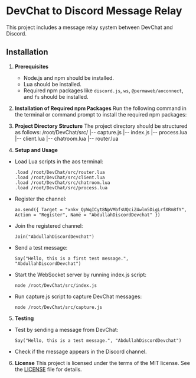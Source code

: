 # DevChat to Discord Message Relay

This project includes a message relay system between DevChat and Discord.

## Installation

1. **Prerequisites**
   - Node.js and npm should be installed.
   - Lua should be installed.
   - Required npm packages like `discord.js`, `ws`, `@permaweb/aoconnect`, and `fs` should be installed.

2. **Installation of Required npm Packages**
   Run the following command in the terminal or command prompt to install the required npm packages:

3. **Project Directory Structure**
The project directory should be structured as follows:
/root/DevChat/src/
|-- capture.js
|-- index.js
|-- process.lua
|-- client.lua
|-- chatroom.lua
|-- router.lua


4. **Setup and Usage**
- Load Lua scripts in the aos terminal:
  ```
  .load /root/DevChat/src/router.lua
  .load /root/DevChat/src/client.lua
  .load /root/DevChat/src/chatroom.lua
  .load /root/DevChat/src/process.lua
  ```
- Register the channel:
  ```
  ao.send({ Target = "xnkv_QpWqICyt8NpVMbfsUQciZ4wlm5DigLrfXRm8fY", Action = "Register", Name = "AbdullahDiscordDevchat" })
  ```
- Join the registered channel:
  ```
  Join("AbdullahDiscordDevchat")
  ```
- Send a test message:
  ```
  Say("Hello, this is a first test message.", "AbdullahDiscordDevchat")
  ```
- Start the WebSocket server by running index.js script:
  ```
  node /root/DevChat/src/index.js
  ```
- Run capture.js script to capture DevChat messages:
  ```
  node /root/DevChat/src/capture.js
  ```

5. **Testing**
- Test by sending a message from DevChat:
  ```
  Say("Hello, this is a test message.", "AbdullahDiscordDevchat")
  ```
- Check if the message appears in the Discord channel.

6. **License**
This project is licensed under the terms of the MIT license. See the [LICENSE](LICENSE) file for details.
